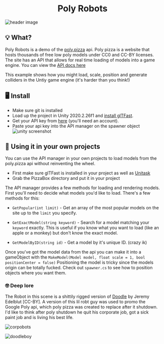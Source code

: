 <p align="center">
<h1 align="center">Poly Robots</h1>
<img alt="header image" src="https://static.poly.pizza/press/1.jpg">
</p>

## 💡 What?
Poly Robots is a demo of the [poly.pizza](https://poly.pizza) api. Poly pizza is a website that hosts thousands of free low poly models under CC0 and CC-BY licenses. 
The site has an API that allows for real time loading of models into a game engine. You can view the [API docs here](https://poly.pizza/docs/api)

This example shows how you might load, scale, position and generate colliders in the Untiy game engine (it's harder than you think!)

## 🖥 Install
- Make sure git is installed
- Load up the project in Unity 2020.2.26f1 and [install glTFast](https://github.com/atteneder/glTFast#installing).
- Get your API key from [here](https://poly.pizza/settings/api) (you'll need an account).
- Paste your api key into the API manager on the spawner object
![unity screenshot](https://i.imgur.com/2qeaLYl.png)

## 🍕 Using it in your own projects
You can use the API manager in your own projects to load models from the poly.pizza api without reinventing the wheel.
- First make sure glTFast is installed in your project as well as [Unitask](https://github.com/Cysharp/UniTask)
- Grab the PizzaBox directory and put it in your project

The API manager provides a few methods for loading and rendering models.
First you'll need to decide what models you'd like to load. There's a few methods for this:
- `GetPopular(int limit)` - Get an array of the most popular models on the site up to the `limit` you specify.

- `GetExactModel(string keyword)` - Search for a model matching your `keyword` exactly. This is useful if you know what you want to load (like an apple or a monkey) but don't know the exact model.

- `GetModelByID(string id)` - Get a model by it's unique ID. (crazy ik)

Once you've got the model data from the api you can make it into a gameObject with the `MakeModel(Model model, float scale = 1, bool positionCenter = false)` Positioning the model is tricky since the models origin can be totally fucked. Check out `spawner.cs` to see how to position objects where you want them. 

### 🤓 Deep lore 

The Robot in this scene is a shittily rigged version of [Doodle](https://poly.pizza/m/93NCs2zpMq) by Jeremy Edelblut [CC-BY]. A version of this lil robt guy was used to promo the Google Poly api, which poly pizza was created to replace after it shutdown. I'd like to think after poly shutdown he quit his corporate job, got a sick paint job and is living his best life.

![corpobots](https://storage.googleapis.com/gweb-uniblog-publish-prod/original_images/4_FiJeTKv.png)

![doodleboy](https://i.imgur.com/8Kea73n.jpeg)
